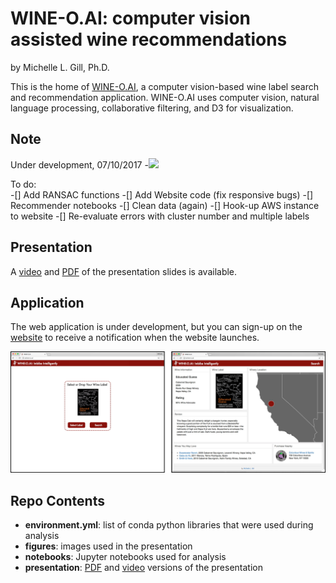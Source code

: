 # WINE-O.AI: computer vision assisted wine recommendations

by Michelle L. Gill, Ph.D.  

This is the home of [WINE-O.AI](http://wine-o.ai), a computer vision-based wine label search and recommendation application. WINE-O.AI uses computer vision, natural language processing, collaborative filtering, and D3 for visualization.

## Note
Under development, 07/10/2017
-![](http://www.sharonkgilbert.com/wp-content/uploads/2015/12/Under-construction-1-150x150.png)  

To do:  
-[] Add RANSAC functions
-[] Add Website code (fix responsive bugs)
-[] Recommender notebooks
-[] Clean data (again)
-[] Hook-up AWS instance to website
-[] Re-evaluate errors with cluster number and multiple labels

## Presentation

A [video](http://wineoai.michellelynngill.com/presentation/WINE-O_AI_MLGill.m4v) and [PDF](http://wineoai.michellelynngill.com/presentation/WINE-O_AI_MLGill.pdf) of the presentation slides is available.


## Application

The web application is under development, but you can sign-up on the [website](http://wine-o.ai) to receive a notification when the website launches.

![**Coming Soon!**](./figures/WINE-O_AI_SideBySide_MLGill.png)

## Repo Contents

* **environment.yml**: list of conda python libraries that were used during analysis
* **figures**: images used in the presentation
* **notebooks**: Jupyter notebooks used for analysis
* **presentation**: [PDF](http://wineoai.michellelynngill.com/presentation/WINE-O_AI_MLGill.pdf) and [video](http://wineoai.michellelynngill.com/presentation/WINE-O_AI_MLGill.m4v) versions of the presentation





